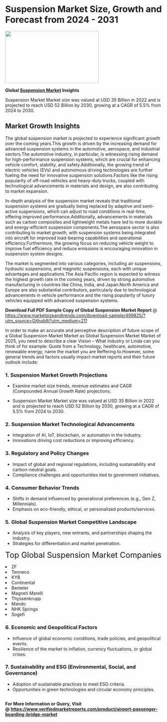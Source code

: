 <H1>Suspension Market Size, Growth and Forecast from 2024 - 2031</H1><img class="aligncenter size-medium wp-image-584254" src="https://thirdeyenews.in/wp-content/uploads/2024/09/Global-Market-Research-300x168.jpeg" alt="" width="300" height="168" /><p><strong>Global&nbsp;<a href="https://www.marketsizeandtrends.com/download-sample/499825/?utm_source=Github8j?utm_medium=211">Suspension Market</a> Insights</strong></p><p>Suspension Market Market size was valued at USD 35 Billion in 2022 and is projected to reach USD 52 Billion by 2030, growing at a CAGR of 5.5% from 2024 to 2030.</p><p><h2>Market Growth Insights</h2> <p>The global suspension market is projected to experience significant growth over the coming years.This growth is driven by the increasing demand for advanced suspension systems in the automotive, aerospace, and industrial sectors.The automotive industry, in particular, is witnessing rising demand for high-performance suspension systems, which are crucial for enhancing vehicle comfort, stability, and safety.Additionally, the growing trend of electric vehicles (EVs) and autonomous driving technologies are further fueling the need for innovative suspension solutions.Factors like the rising popularity of off-road vehicles and heavy-duty trucks, coupled with technological advancements in materials and design, are also contributing to market expansion.</p> <p></p> <p>In-depth analysis of the suspension market reveals that traditional suspension systems are gradually being replaced by adaptive and semi-active suspensions, which can adjust to road conditions in real-time, offering improved performance.Additionally, advancements in materials such as carbon composites and lightweight metals have led to more durable and energy-efficient suspension components.The aerospace sector is also contributing to market growth, with suspension systems being integrated into aircraft for improved load-bearing capabilities and operational efficiency.Furthermore, the growing focus on reducing vehicle weight to improve fuel efficiency and reduce emissions is encouraging innovation in suspension system designs.</p> <p>The market is segmented into various categories, including air suspensions, hydraulic suspensions, and magnetic suspensions, each with unique advantages and applications.The Asia Pacific region is expected to witness the highest growth rate in the coming years, driven by strong automotive manufacturing in countries like China, India, and Japan.North America and Europe are also substantial contributors, particularly due to technological advancements in vehicle performance and the rising popularity of luxury vehicles equipped with advanced suspension systems.</p> <p></p><p><span class=""><strong>Download Full PDF Sample Copy of Global Suspension Market Report</strong> @ <a href="https://www.marketsizeandtrends.com/download-sample/499825/?utm_source=Github8j?utm_medium=211" target="_blank">https://www.marketsizeandtrends.com/download-sample/499825/?utm_source=Github8j?utm_medium=211</a></span></p><p>In order to make an accurate and perceptive description of future scope of a Global&nbsp;Suspension Market Market as Global&nbsp;Suspension Market Market of 2025, you need to describe a clear Vision &ndash; What Industry or Linda can you think of for example: Quote from a Technology, healthcare, automotive, renewable energy, name the market you are Reffering to.However, some general trends and factors usually impact market reports and their future outlook include:</p><h3>1.&nbsp;<strong>Suspension Market Growth Projections</strong></h3><ul><li>Examine market size trends, revenue estimates and CAGR (Compounded Annual Growth Rate) projections.</li><li><p>Suspension Market Market size was valued at USD 35 Billion in 2022 and is projected to reach USD 52 Billion by 2030, growing at a CAGR of 5.5% from 2024 to 2030.</p></li></ul><h3>2.&nbsp;<strong>Suspension Market Technological Advancements</strong></h3><ul><li>Integration of AI, IoT, blockchain, or automation in the industry.</li><li>Innovations driving cost reductions or improving efficiency.</li></ul><h3>3.&nbsp;<strong>Regulatory and Policy Changes</strong></h3><ul><li>Impact of global and regional regulations, including sustainability and carbon-neutral goals.</li><li>Compliance challenges and opportunities tied to government initiatives.</li></ul><h3>4.&nbsp;<strong>Consumer Behavior Trends</strong></h3><ul><li>Shifts in demand influenced by generational preferences (e.g., Gen Z, Millennials).</li><li>Emphasis on eco-friendly, ethical, or personalized products/services.</li></ul><h3>5.&nbsp;<strong>Global Suspension Market Competitive Landscape</strong></h3><ul><li>Analysis of key players, new entrants, and partnerships shaping the industry.</li><li>Strategies for differentiation and market penetration.</li></ul><p data-pm-slice="1 1 []"><span style="color: inherit; font-family: inherit; font-size: 25px;">Top Global Suspension Market Companies</span></p><div class="" data-test-id=""><p><li>ZF</li><li> Tenneco</li><li> KYB</li><li> Continental</li><li> Benteler</li><li> Magneti Marelli</li><li> Thyssenkrupp</li><li> Mando</li><li> NHK Springs</li><li> Sogefi</li></p></div><h3>6.&nbsp;<strong>Economic and Geopolitical Factors</strong></h3><ul><li>Influence of global economic conditions, trade policies, and geopolitical events.</li><li>Resilience of the market to inflation, currency fluctuations, or global crises.</li></ul><h3>7.&nbsp;<strong>Sustainability and ESG (Environmental, Social, and Governance)</strong></h3><ul><li>Adoption of sustainable practices to meet ESG criteria.</li><li>Opportunities in green technologies and circular economy principles.</li></ul><h2><strong style="font-size: 14px;">For More Information or Query, Visit @&nbsp;</strong><a style="background-color: #ffffff; font-size: 14px;" href="https://www.marketsizeandtrends.com/report/suspension-market/" target="_blank">https://www.verifiedmarketreports.com/product/airport-passenger-boarding-bridge-market</a></h2>